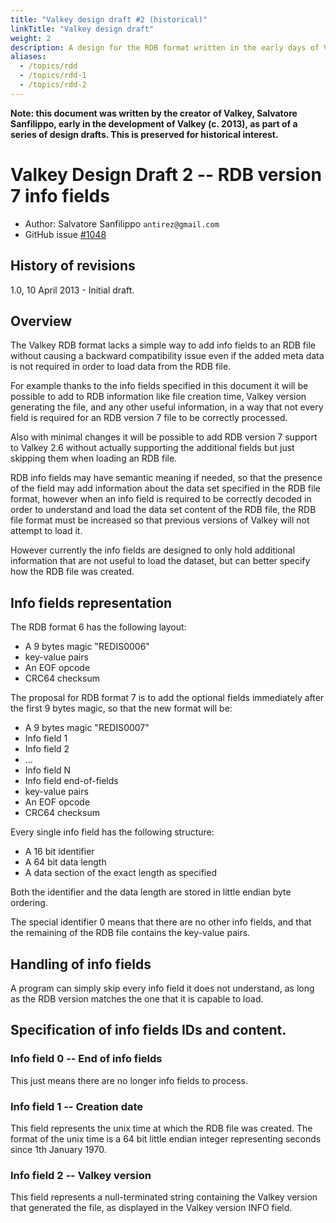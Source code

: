 ```yaml
---
title: "Valkey design draft #2 (historical)"
linkTitle: "Valkey design draft"
weight: 2
description: A design for the RDB format written in the early days of Valkey
aliases:
  - /topics/rdd
  - /topics/rdd-1
  - /topics/rdd-2
---
```


**Note: this document was written by the creator of Valkey, Salvatore Sanfilippo, early in the development of Valkey (c. 2013), as part of a series of design drafts. This is preserved for historical interest.**

# Valkey Design Draft 2 -- RDB version 7 info fields

* Author: Salvatore Sanfilippo `antirez@gmail.com`
* GitHub issue [#1048](https://github.com/redis/redis/issues/1048)

## History of revisions

1.0, 10 April 2013 - Initial draft.

## Overview

The Valkey RDB format lacks a simple way to add info fields to an RDB file
without causing a backward compatibility issue even if the added meta data
is not required in order to load data from the RDB file.

For example thanks to the info fields specified in this document it will
be possible to add to RDB information like file creation time, Valkey version
generating the file, and any other useful information, in a way that not
every field is required for an RDB version 7 file to be correctly processed.

Also with minimal changes it will be possible to add RDB version 7 support to
Valkey 2.6 without actually supporting the additional fields but just skipping
them when loading an RDB file.

RDB info fields may have semantic meaning if needed, so that the presence
of the field may add information about the data set specified in the RDB
file format, however when an info field is required to be correctly decoded
in order to understand and load the data set content of the RDB file, the
RDB file format must be increased so that previous versions of Valkey will not
attempt to load it.

However currently the info fields are designed to only hold additional
information that are not useful to load the dataset, but can better specify
how the RDB file was created.

## Info fields representation

The RDB format 6 has the following layout:

* A 9 bytes magic "REDIS0006"
* key-value pairs
* An EOF opcode
* CRC64 checksum

The proposal for RDB format 7 is to add the optional fields immediately
after the first 9 bytes magic, so that the new format will be:

* A 9 bytes magic "REDIS0007"
* Info field 1
* Info field 2
* ...
* Info field N
* Info field end-of-fields
* key-value pairs
* An EOF opcode
* CRC64 checksum

Every single info field has the following structure:

* A 16 bit identifier
* A 64 bit data length
* A data section of the exact length as specified

Both the identifier and the data length are stored in little endian byte
ordering.

The special identifier 0 means that there are no other info fields, and that
the remaining of the RDB file contains the key-value pairs.

## Handling of info fields

A program can simply skip every info field it does not understand, as long
as the RDB version matches the one that it is capable to load.

## Specification of info fields IDs and content.

### Info field 0 -- End of info fields

This just means there are no longer info fields to process.

### Info field 1 -- Creation date

This field represents the unix time at which the RDB file was created.
The format of the unix time is a 64 bit little endian integer representing
seconds since 1th January 1970.

### Info field 2 -- Valkey version

This field represents a null-terminated string containing the Valkey version
that generated the file, as displayed in the Valkey version INFO field.
